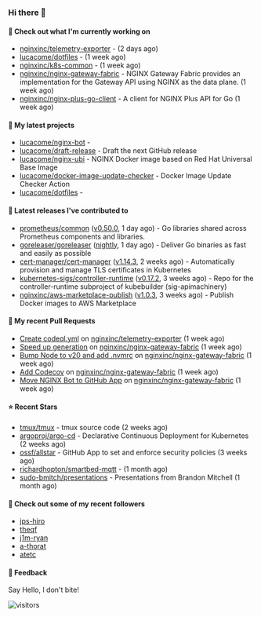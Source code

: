 ### Hi there 👋

#### 👷 Check out what I'm currently working on

- [nginxinc/telemetry-exporter](https://github.com/nginxinc/telemetry-exporter) -  (2 days ago)
- [lucacome/dotfiles](https://github.com/lucacome/dotfiles) -  (1 week ago)
- [nginxinc/k8s-common](https://github.com/nginxinc/k8s-common) -  (1 week ago)
- [nginxinc/nginx-gateway-fabric](https://github.com/nginxinc/nginx-gateway-fabric) - NGINX Gateway Fabric provides an implementation for the Gateway API using NGINX as the data plane. (1 week ago)
- [nginxinc/nginx-plus-go-client](https://github.com/nginxinc/nginx-plus-go-client) - A client for NGINX Plus API for Go (1 week ago)

#### 🌱 My latest projects

- [lucacome/nginx-bot](https://github.com/lucacome/nginx-bot) - 
- [lucacome/draft-release](https://github.com/lucacome/draft-release) - Draft the next GitHub release
- [lucacome/nginx-ubi](https://github.com/lucacome/nginx-ubi) - NGINX Docker image based on Red Hat Universal Base Image
- [lucacome/docker-image-update-checker](https://github.com/lucacome/docker-image-update-checker) - Docker Image Update Checker Action
- [lucacome/dotfiles](https://github.com/lucacome/dotfiles) - 

#### 🔭 Latest releases I've contributed to

- [prometheus/common](https://github.com/prometheus/common) ([v0.50.0](https://github.com/prometheus/common/releases/tag/v0.50.0), 1 day ago) - Go libraries shared across Prometheus components and libraries.
- [goreleaser/goreleaser](https://github.com/goreleaser/goreleaser) ([nightly](https://github.com/goreleaser/goreleaser/releases/tag/nightly), 1 day ago) - Deliver Go binaries as fast and easily as possible
- [cert-manager/cert-manager](https://github.com/cert-manager/cert-manager) ([v1.14.3](https://github.com/cert-manager/cert-manager/releases/tag/v1.14.3), 2 weeks ago) - Automatically provision and manage TLS certificates in Kubernetes
- [kubernetes-sigs/controller-runtime](https://github.com/kubernetes-sigs/controller-runtime) ([v0.17.2](https://github.com/kubernetes-sigs/controller-runtime/releases/tag/v0.17.2), 3 weeks ago) - Repo for the controller-runtime subproject of kubebuilder (sig-apimachinery)
- [nginxinc/aws-marketplace-publish](https://github.com/nginxinc/aws-marketplace-publish) ([v1.0.3](https://github.com/nginxinc/aws-marketplace-publish/releases/tag/v1.0.3), 3 weeks ago) - Publish Docker images to AWS Marketplace

#### 🔨 My recent Pull Requests

- [Create codeql.yml](https://github.com/nginxinc/telemetry-exporter/pull/29) on [nginxinc/telemetry-exporter](https://github.com/nginxinc/telemetry-exporter) (1 week ago)
- [Speed up generation](https://github.com/nginxinc/nginx-gateway-fabric/pull/1628) on [nginxinc/nginx-gateway-fabric](https://github.com/nginxinc/nginx-gateway-fabric) (1 week ago)
- [Bump Node to v20 and add .nvmrc](https://github.com/nginxinc/nginx-gateway-fabric/pull/1627) on [nginxinc/nginx-gateway-fabric](https://github.com/nginxinc/nginx-gateway-fabric) (1 week ago)
- [Add Codecov](https://github.com/nginxinc/nginx-gateway-fabric/pull/1626) on [nginxinc/nginx-gateway-fabric](https://github.com/nginxinc/nginx-gateway-fabric) (1 week ago)
- [Move NGINX Bot to GitHub App](https://github.com/nginxinc/nginx-gateway-fabric/pull/1618) on [nginxinc/nginx-gateway-fabric](https://github.com/nginxinc/nginx-gateway-fabric) (1 week ago)

#### ⭐ Recent Stars

- [tmux/tmux](https://github.com/tmux/tmux) - tmux source code (2 weeks ago)
- [argoproj/argo-cd](https://github.com/argoproj/argo-cd) - Declarative Continuous Deployment for Kubernetes (2 weeks ago)
- [ossf/allstar](https://github.com/ossf/allstar) - GitHub App to set and enforce security policies (3 weeks ago)
- [richardhopton/smartbed-mqtt](https://github.com/richardhopton/smartbed-mqtt) -  (1 month ago)
- [sudo-bmitch/presentations](https://github.com/sudo-bmitch/presentations) - Presentations from Brandon Mitchell (1 month ago)

#### 👯 Check out some of my recent followers

- [jps-hiro](https://github.com/jps-hiro)
- [theqf](https://github.com/theqf)
- [j1m-ryan](https://github.com/j1m-ryan)
- [a-thorat](https://github.com/a-thorat)
- [atetc](https://github.com/atetc)

#### 💬 Feedback

Say Hello, I don't bite!

![visitors](https://visitor-badge.laobi.icu/badge?page_id=lucacome.visitor-badge)
#
